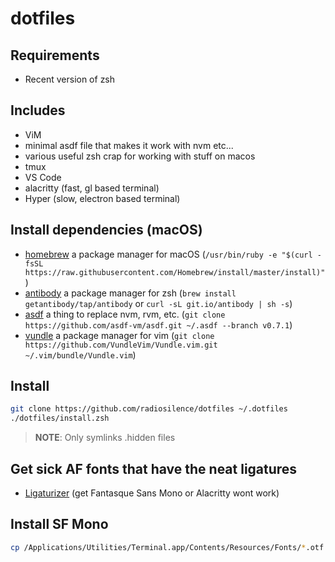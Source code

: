 # dotfiles

## Requirements

- Recent version of zsh

## Includes

- ViM
- minimal asdf file that makes it work with nvm etc...
- various useful zsh crap for working with stuff on macos
- tmux
- VS Code
- alacritty (fast, gl based terminal)
- Hyper (slow, electron based terminal)

## Install dependencies (macOS)

- [homebrew](https://brew.sh/) a package manager for macOS (`/usr/bin/ruby -e "$(curl -fsSL https://raw.githubusercontent.com/Homebrew/install/master/install)"`)
- [antibody](https://getantibody.github.io) a package manager for zsh (`brew install getantibody/tap/antibody` or `curl -sL git.io/antibody | sh -s`)
- [asdf](https://asdf-vm.com/#/) a thing to replace nvm, rvm, etc. (`git clone https://github.com/asdf-vm/asdf.git ~/.asdf --branch v0.7.1`)
- [vundle](https://github.com/VundleVim/Vundle.vim) a package manager for vim (`git clone https://github.com/VundleVim/Vundle.vim.git ~/.vim/bundle/Vundle.vim`)


## Install

```zsh
git clone https://github.com/radiosilence/dotfiles ~/.dotfiles
./dotfiles/install.zsh
```

> **NOTE**: Only symlinks .hidden files

## Get sick AF fonts that have the neat ligatures

- [Ligaturizer](https://github.com/ToxicFrog/Ligaturizer) (get Fantasque Sans Mono or Alacritty wont work)

## Install SF Mono

```zsh
cp /Applications/Utilities/Terminal.app/Contents/Resources/Fonts/*.otf ~/Library/Fonts/
```
